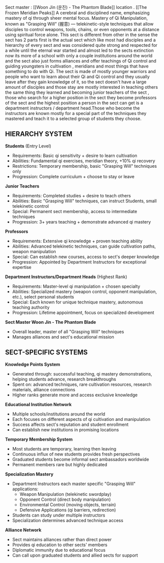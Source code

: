 Sect master : [[Woon Jin (운진) - The Phantom Blade]]
location . [[The Frozen Meridian Peaks]]
A cerebral and disciplined name, emphasizing mastery of qi through sheer mental focus.
Mastery of Qi Manipulation, known as "Grasping Will" (握意) — telekinetic-style techniques that allow disciples to control weapons, tools, chains, or even opponents at a distance using spiritual force alone. This sect is different from other in the sense the sect has 2 parts first is the actual sect which like most had disciples and a hierarchy of every sect and was considered quite strong and respected for a while until the eternal war started and almost led to the sects extinction now its more of a school with only a couple institutions around the world and the sect also just forms alliances and offer teachings of Qi control and guiding youngsters in cultivation , meridians and most things that have something to do with Qi. The sect is made of mostly younger warriors and people who want to learn about their Qi and Qi control and they usually leave after they gain knowledge of it, so the sect doesn't have a large amount of disciples and those stay are mostly interested in teaching others the same thing they learned and becoming junior teachers of the sect , those who search for a higher position in the sect they become professors of the sect and the highest position a person in the sect can get is a department instructors / department head.Those who become the instructors are known mostly for a special part of the techniques they mastered and teach it to a selected group of students they choose.

## **HIERARCHY SYSTEM**

**Students** (Entry Level)
- Requirements: Basic qi sensitivity + desire to learn cultivation
- Abilities: Fundamental qi exercises, meridian theory, +10% qi recovery
- Restrictions: Temporary membership, basic "Grasping Will" techniques only
- Progression: Complete curriculum + choose to stay or leave

**Junior Teachers**
- Requirements: Completed studies + desire to teach others
- Abilities: Basic "Grasping Will" techniques, can instruct Students, small telekinetic control
- Special: Permanent sect membership, access to intermediate techniques
- Progression: 3+ years teaching + demonstrate advanced qi mastery

**Professors**
- Requirements: Extensive qi knowledge + proven teaching ability
- Abilities: Advanced telekinetic techniques, can guide cultivation paths, weapon manipulation
- Special: Can establish new courses, access to sect's deeper knowledge
- Progression: Appointed by Department Instructors for exceptional expertise

**Department Instructors/Department Heads** (Highest Rank)
- Requirements: Master-level qi manipulation + chosen specialty
- Abilities: Specialized mastery (weapon control, opponent manipulation, etc.), select personal students
- Special: Each known for unique technique mastery, autonomous teaching authority
- Progression: Lifetime appointment, focus on specialized development

**Sect Master Woon Jin - The Phantom Blade**
- Overall leader, master of all "Grasping Will" techniques
- Manages alliances and sect's educational mission

## **SECT-SPECIFIC SYSTEMS**

**Knowledge Points System**
- Generated through: successful teaching, qi mastery demonstrations, helping students advance, research breakthroughs
- Spent on: advanced techniques, rare cultivation resources, research materials, alliance connections
- Higher ranks generate more and access exclusive knowledge

**Educational Institution Network**
- Multiple schools/institutions around the world
- Each focuses on different aspects of qi cultivation and manipulation
- Success affects sect's reputation and student enrollment
- Can establish new institutions in promising locations

**Temporary Membership System**
- Most students are temporary, learning then leaving
- Continuous influx of new students provides fresh perspectives
- Graduated students become informal sect ambassadors worldwide
- Permanent members rare but highly dedicated

**Specialization Mastery**
- Department Instructors each master specific "Grasping Will" applications:
    - Weapon Manipulation (telekinetic swordplay)
    - Opponent Control (direct body manipulation)
    - Environmental Control (moving objects, terrain)
    - Defensive Applications (qi barriers, redirection)
- Students can study under multiple instructors
- Specialization determines advanced technique access

**Alliance Network**
- Sect maintains alliances rather than direct power
- Provides qi education to other sects' members
- Diplomatic immunity due to educational focus
- Can call upon graduated students and allied sects for support